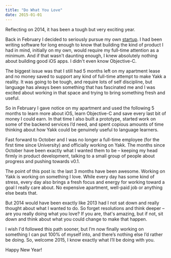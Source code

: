 ```yaml
---
title: "Do What You Love"
date: 2015-01-01
---
```


Reflecting on 2014, it has been a tough but very exciting year.

Back in February I decided to seriously pursue my own [startup](https://yakkapp.com). I had been writing software for long enough to know that building the kind of product I had in mind, initially on my own, would require my full-time attention as a minimum. And if that wasn't daunting enough, I knew absolutely nothing about building good iOS apps. I didn't even know Objective-C.

The biggest issue was that I still had 5 months left on my apartment lease and no money saved to support any kind of full-time attempt to make Yakk a reality. It was going to be tough, and require lots of self discipline, but language has always been something that has fascinated me and I was excited about working in that space and trying to bring something fresh and useful.

So in February I gave notice on my apartment and used the following 5 months to learn more about iOS, learn Objective-C and save every last bit of money I could earn. In that time I also built a prototype, started work on some of the backend services I’d need, and spent copious amounts of time thinking about how Yakk could be genuinely useful to language learners.

Fast forward to October and I was no longer a full-time employee (for the first time since University) and officially working on Yakk. The months since October have been exactly what I wanted them to be – keeping my head firmly in product development, talking to a small group of people about progress and pushing towards v0.1.

The point of this post is: the last 3 months have been awesome. Working on Yakk is working on something I love. While every day has some kind of stress, every day also brings a fresh focus and energy for working toward a goal I really care about. No expensive apartment, well-paid job or anything else beats that.

But 2014 would have been exactly like 2013 had I not sat down and really thought about what I wanted to do. So forget resolutions and think deeper – are you really doing what you love? If you are, that's amazing, but if not, sit down and think about what you could change to make that happen.

I wish I'd followed this path sooner, but I’m now finally working on something I can put 100% of myself into, and there’s nothing else I’d rather be doing. So, welcome 2015, I know exactly what I’ll be doing with you.

Happy New Year!
